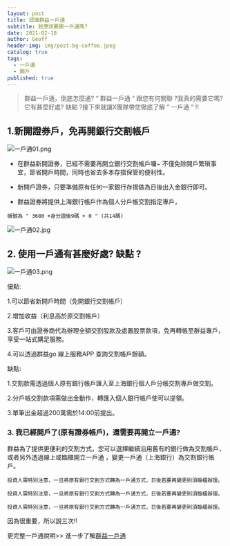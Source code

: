 ```yaml
---
layout: post
title: 認識群益一戶通
subtitle: 我應該要開一戶通嗎?
date: 2021-02-18
author: Geoff
header-img: img/post-bg-coffee.jpeg
catalog: true
tags:
  - 一戶通
  - 開戶
published: true
---
```


> 群益一戶通，倒底怎麼通?  “ 群益一戶通 “ 跟您有何關聯 ?我真的需要它嗎?它有甚麼好處? 缺點 ?接下來就讓X團隊帶您徹底了解 “ 一戶通 “    !!


## 1.新開證券戶，免再開銀行交割帳戶

![一戶通01.png]({{site.baseurl}}/media/一戶通01.png)

- 在群益新開證券，已經不需要再開立銀行交割帳戶囉~   不僅免除開戶繁瑣事宜，節省開戶時間，同時也省去多本存摺保管的便利性。  

- 新開戶證券，只要準備原有任何一家銀行存摺做為日後出入金銀行即可。

- 群益證券將提供上海銀行帳戶作為個人分戶帳交割指定專戶，

`帳號為 " 3680 +身分證後9碼 + 0 " (共14碼) ` 

![一戶通02.jpg]({{site.baseurl}}/media/一戶通02.jpg)

## 2.   使用一戶通有甚麼好處? 缺點 ?

![一戶通03.png]({{site.baseurl}}/media/一戶通03.png)

優點:

1.可以節省新開戶時間（免開銀行交割帳戶）

2.增加收益（利息高於原交割帳戶）

3.客戶可由證券商代為辦理全額交割股款及處置股票款項，免再轉帳至群益專戶，享受一站式購足服務。

4.可以透過群益go  線上服務APP    查詢交割帳戶餘額。

缺點:

1.交割款需透過個人原有銀行帳戶匯入至上海銀行個人戶分帳交割專戶做交割。

2.分戶帳交割款項需做出金動作，轉匯入個人銀行帳戶使可以提領。

3.單筆出金超過200萬需於14:00前提出。

### 3. 我已經開戶了(原有證券帳戶)，還需要再開立一戶通?

群益為了提供更便利的交割方式，您可以選擇繼續沿用舊有的銀行做為交割帳戶，或者另外透過線上或臨櫃開立一戶通 ，變更一戶通（上海銀行）為交割銀行帳戶。

`投資人需特別注意，一旦將原有銀行交割方式轉為一戶通方式，日後若要再變更則須臨櫃辦理。`

`投資人需特別注意，一旦將原有銀行交割方式轉為一戶通方式，日後若要再變更則須臨櫃辦理。`

`投資人需特別注意，一旦將原有銀行交割方式轉為一戶通方式，日後若要再變更則須臨櫃辦理。`

因為很重要，所以說三次!!




更完整一戶通說明>> 進一步了解[群益一戶通](http://www.capital.com.tw/event/group/20190328/default.asp)
